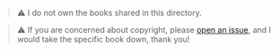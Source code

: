 > :warning: I do not own the books shared in this directory.

> :warning: If you are concerned about copyright, please [open an issue](https://github.com/1cbyc/learn-cybersecurity/issues/new), and I would take the specific book down, thank you!


